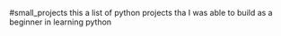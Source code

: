 #small_projects
this a list of python projects tha I was able to build as a beginner in learning python
